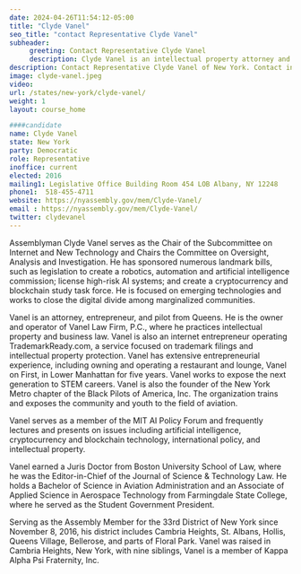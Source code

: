 ```yaml
---
date: 2024-04-26T11:54:12-05:00
title: "Clyde Vanel"
seo_title: "contact Representative Clyde Vanel"
subheader:
     greeting: Contact Representative Clyde Vanel
     description: Clyde Vanel is an intellectual property attorney and entrepreneur who is currently serving as the assembly member for the 33rd district of the New York State Assembly. He is a member of the Democratic Party and holds the position of Chair of the Committee on Oversight, Analysis & Investigation and Chair of the Subcommittee on Internet & New Technologies.
description: Contact Representative Clyde Vanel of New York. Contact information for Clyde Vanel includes email address, phone number, and mailing address.
image: clyde-vanel.jpeg
video:
url: /states/new-york/clyde-vanel/
weight: 1
layout: course_home

####candidate
name: Clyde Vanel
state: New York
party: Democratic
role: Representative
inoffice: current
elected: 2016
mailing1: Legislative Office Building Room 454 LOB Albany, NY 12248
phone1:  518-455-4711
website: https://nyassembly.gov/mem/Clyde-Vanel/
email : https://nyassembly.gov/mem/Clyde-Vanel/
twitter: clydevanel
---
```


Assemblyman Clyde Vanel serves as the Chair of the Subcommittee on Internet and New Technology and Chairs the Committee on Oversight, Analysis and Investigation. He has sponsored numerous landmark bills, such as legislation to create a robotics, automation and artificial intelligence commission; license high-risk AI systems; and create a cryptocurrency and blockchain study task force. He is focused on emerging technologies and works to close the digital divide among marginalized communities.

Vanel is an attorney, entrepreneur, and pilot from Queens. He is the owner and operator of Vanel Law Firm, P.C., where he practices intellectual property and business law. Vanel is also an internet entrepreneur operating TrademarkReady.com, a service focused on trademark filings and intellectual property protection. Vanel has extensive entrepreneurial experience, including owning and operating a restaurant and lounge, Vanel on First, in Lower Manhattan for five years. Vanel works to expose the next generation to STEM careers. Vanel is also the founder of the New York Metro chapter of the Black Pilots of America, Inc. The organization trains and exposes the community and youth to the field of aviation.

Vanel serves as a member of the MIT AI Policy Forum and frequently lectures and presents on issues including artificial intelligence, cryptocurrency and blockchain technology, international policy, and intellectual property.

Vanel earned a Juris Doctor from Boston University School of Law, where he was the Editor-in-Chief of the Journal of Science & Technology Law. He holds a Bachelor of Science in Aviation Administration and an Associate of Applied Science in Aerospace Technology from Farmingdale State College, where he served as the Student Government President.

Serving as the Assembly Member for the 33rd District of New York since November 8, 2016, his district includes Cambria Heights, St. Albans, Hollis, Queens Village, Bellerose, and parts of Floral Park. Vanel was raised in Cambria Heights, New York, with nine siblings, Vanel is a member of Kappa Alpha Psi Fraternity, Inc.

